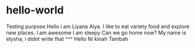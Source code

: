 # hello-world
Testing purpose
Hello i am Liyana Alya.
I like to eat variety food and explore new places. 
I am awesome 
I am sleepy
Can we go home now?
My name is elysha, i didnt write that ^^^
Hello Ni kinah Tambah


